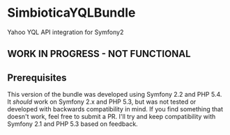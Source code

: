 SimbioticaYQLBundle
=======================

Yahoo YQL API integration for Symfony2

WORK IN PROGRESS - NOT FUNCTIONAL
----------------


## Prerequisites

This version of the bundle was developed using Symfony 2.2 and PHP 5.4. 
It *should* work on Symfony 2.x and PHP 5.3, but was not tested or developed with
backwards compatibility in mind. If you find something that doesn't work, feel
free to submit a PR. I'll try and keep compatibility with Symfony 2.1 and PHP 5.3
based on feedback.

